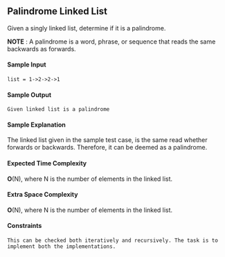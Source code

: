 ## **Palindrome Linked List**

Given a singly linked list, determine if it is a palindrome.

__NOTE__ : A palindrome is a word, phrase, or sequence that reads the same backwards as forwards.

#### **Sample Input**
	list = 1->2->2->1

#### **Sample Output**
	Given linked list is a palindrome

#### **Sample Explanation**
The linked list given in the sample test case, is the same read whether forwards or backwards. Therefore, it can be deemed as a palindrome.


#### **Expected Time Complexity**
__O__(N), where N is the number of elements in the linked list.


#### **Extra Space Complexity**

__O__(N), where N is the number of elements in the linked list.
 

#### **Constraints**
	This can be checked both iteratively and recursively. The task is to implement both the implementations.
